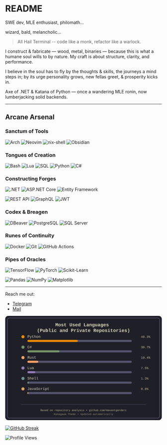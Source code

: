 # README

SWE dev, MLE enthusiast, philomath...

wizard, bald, melancholic...

> All Hail Terminal -- code like a monk, refactor like a warlock.

I construct & fabricate — wood, metal, binaries — because this is what a humane soul wills to by nature. My craft is about structure, clarity, and performance.

I believe in the soul has to fly by the thoughts & skills, the journeys a mind steps in; by its urge personality grows, new fellas greet, & prosperity kicks in.

Axe of .NET & Katana of Python — once a wandering MLE ronin, now lumberjacking solid backends.

---

## Arcane Arsenal

### Sanctum of Tools
![Arch](https://img.shields.io/badge/Arch_Linux-1793D1?style=for-the-badge&color=957FB8)
![Neovim](https://img.shields.io/badge/NeoVim-57A143?style=for-the-badge&color=624C83)
![nix-shell](https://img.shields.io/badge/nix--shell-5277C3?style=for-the-badge&color=B8B4D0)
![Obsidian](https://img.shields.io/badge/Obsidian-483699?style=for-the-badge&color=766B90)

### Tongues of Creation
![Bash](https://img.shields.io/badge/Bash-4EAA25?style=for-the-badge&color=C4746E)
![Lua](https://img.shields.io/badge/Lua-2C2D72?style=for-the-badge&color=D9A594)
![SQL](https://img.shields.io/badge/SQL-4479A1?style=for-the-badge&color=FF5D62)
![Python](https://img.shields.io/badge/Python-3776AB?style=for-the-badge&color=E98A00)
![C#](https://img.shields.io/badge/C%23-239120?style=for-the-badge&color=76946A)

### Constructing Forges
![.NET](https://img.shields.io/badge/.NET-5C2D91?style=for-the-badge&color=56A06A)
![ASP.NET Core](https://img.shields.io/badge/ASP.NET%20Core-5C2D91?style=for-the-badge&color=6F894E)
![Entity Framework](https://img.shields.io/badge/Entity_Framework-5C2D91?style=for-the-badge&color=6E915F)

![REST API](https://img.shields.io/badge/REST_API-lightgrey?style=for-the-badge&color=727169)
![GraphQL](https://img.shields.io/badge/GraphQL-E10098?style=for-the-badge&color=D27E99)
![JWT](https://img.shields.io/badge/JWT-24292F?style=for-the-badge&color=2A2A37)

### Codex & Breagen
![DBeaver](https://img.shields.io/badge/DBeaver-382923?style=for-the-badge&color=D27E99)
![PostgreSQL](https://img.shields.io/badge/PostgreSQL-316192?style=for-the-badge&color=AC7085)
![SQL Server](https://img.shields.io/badge/SQL_Server-CC2927?style=for-the-badge&color=B35B79)
<!-- ![MongoDB](https://img.shields.io/badge/MongoDB-47A248?style=for-the-badge&color=98BB6C) -->
<!-- ![Redis](https://img.shields.io/badge/Redis-DD0000?style=for-the-badge&color=C34043) -->

### Runes of Continuity
![Docker](https://img.shields.io/badge/Docker-2496ED?style=for-the-badge&color=6693BF)
![Git](https://img.shields.io/badge/Git-F05032?style=for-the-badge&color=618BB6)
![GitHub Actions](https://img.shields.io/badge/GitHub_Actions-2088FF?style=for-the-badge&color=7E9CD8)

### Pipes of Oracles
![TensorFlow](https://img.shields.io/badge/TensorFlow-FF6F00?style=for-the-badge&color=FF9E3B)
![PyTorch](https://img.shields.io/badge/PyTorch-EE4C2C?style=for-the-badge&color=E82424)
![Scikit-Learn](https://img.shields.io/badge/scikit--learn-F7931E?style=for-the-badge&color=DE9800)

![Pandas](https://img.shields.io/badge/Pandas-150458?style=for-the-badge&color=658594)
![NumPy](https://img.shields.io/badge/NumPy-013243?style=for-the-badge&color=7AA89F)
![Matplotlib](https://img.shields.io/badge/Matplotlib-11557C?style=for-the-badge&color=7FB4CA)

---

Reach me out:
- [Telegram](https://t.me/maninava)
- [Mail](mailto:manihabibinava@gmail.com)

![Language Stats](https://raw.githubusercontent.com/mavantgarderc/RepositoryScanner/main/assets/languages.svg)

[![GitHub Streak](https://streak-stats.demolab.com/?user=mavantgarderc&theme=onedark-duo)](https://git.io/streak-stats)

![Profile Views](https://komarev.com/ghpvc/?username=ManiHNava&color=red&style=for-the-badge&label=Visited+by)
